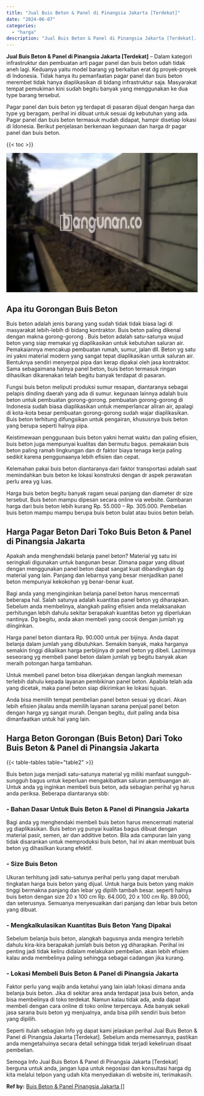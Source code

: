 ```yaml
---
title: "Jual Buis Beton & Panel di Pinangsia Jakarta [Terdekat]"
date: "2024-06-07"
categories: 
  - "harga"
description: "Jual Buis Beton & Panel di Pinangsia Jakarta [Terdekat]. Semoga Info Jual Buis Beton & Panel di Pinangsia Jakarta [Terdekat] berguna untuk anda, jangan lup..."
---
```


**Jual Buis Beton & Panel di Pinangsia Jakarta \[Terdekat\]** – Dalam kategori infrastruktur dan pembuatan arti pagar panel dan buis beton udah tidak aneh lagi. Keduanya yaitu model barang yg berkaitan erat dg proyek-proyek di Indonesia. Tidak hanya itu pemanfaatan pagar panel dan buis beton merembet tidak hanya diaplikasikan di bidang infrastruktur saja. Masyarakat tempat pemukiman kini sudah begitu banyak yang menggunakan ke dua type barang tersebut.

Pagar panel dan buis beton yg terdapat di pasaran dijual dengan harga dan type yg beragam, perihal ini dibuat untuk sesuai dg kebutuhan yang ada. Pagar panel dan buis beton termasuk mudah didapat, hampir disetiap lokasi di Idonesia. Berikut penjelasan berkenaan kegunaan dan harga dr pagar panel dan buis beton.

{{< toc >}}

![Jual Buis Beton & Panel di Pinangsia Jakarta [Terdekat]](/images/jual-panel-buis-beton-murah-46.png)

## Apa itu Gorongan Buis Beton

Buis beton adalah jenis barang yang sudah tidak tidak biasa lagi di masyarakat lebih-lebih di bidang kontraktor. Buis beton paling dikenal dengan makna gorong-gorong . Buis beton adalah satu-satunya wujud beton yang siap memakai yg diaplikasikan untuk kebutuhan saluran air. Pemakaiannya mencakup pembuatan rumah, sumur, jalan dll. Beton yg satu ini yakni material modern yang sangat tepat diaplikasikan untuk saluran air. Bentuknya sendiri menyerpai pipa dan kerap dipakai oleh jasa kontraktor. Sama sebagaimana halnya panel beton, buis beton termasuk ringan dihasilkan dikarenakan telah begitu banyak terdapat di pasaran.

Fungsi buis beton meliputi produksi sumur resapan, diantaranya sebagai pelapis dinding daerah yang ada di sumur. kegunaan lainnya adalah buis beton untuk pembuatan gorong-gorong. pembuatan gorong-gorong di Indonesia sudah biasa diaplikasikan untuk memperlancar aliran air, apalagi di kota-kota besar pembuatan gorong-gorong sudah wajar diaplikasikan. Buis beton terhitung difungsikan untuk pengairan, khususnya buis beton yang berupa seperti halnya pipa.

Keistimewaan penggunaan buis beton yakni hemat waktu dan paling efisien, buis beton juga mempunyai kualitas dan bermutu bagus. pemakaian buis beton paling ramah lingkungan dan dr faktor biaya tenaga kerja paling sedikit karena penggunaanya lebih efisien dan cepat.

Kelemahan pakai buis beton diantaranya dari faktor transportasi adalah saat memindahkan buis beton ke lokasi konstruksi dengan dr aspek perawatan perlu area yg luas.

Harga buis beton begitu banyak ragam seuai panjang dan diameter dr size tersebut. Buis beton mampu dipesan secara online via website. Gambaran harga dari buis beton lebih kurang Rp. 55.000 – Rp. 305.000. Pembelian buis beton mampu mampu berupa buis beton bulat atau buios beton belah.

## Harga Pagar Beton Dari Toko Buis Beton & Panel di Pinangsia Jakarta

Apakah anda menghendaki belanja panel beton? Material yg satu ini seringkali digunakan untuk bangunan besar. Dimana pagar yang dibuat dengan menggunakan panel beton dapat sangat kuat dibandingkan dg material yang lain. Panjang dan lebarnya yang besar menjadikan panel beton mempunyai kekokohan yg benar-benar kuat.

Bagi anda yang menginginkan belanja panel beton harus mencermati beberapa hal. Salah satunya adalah kuantitas panel beton yg diharapkan. Sebelum anda membelinya, alangkah paling efisien anda melaksanakan perhitungan lebih dahulu sekitar berapakah kuantitas beton yg diperlukan nantinya. Dg begitu, anda akan membeli yang cocok dengan jumlah yg diinginkan.

Harga panel beton diantara Rp. 90.000 untuk per bijinya. Anda dapat belanja dalam jumlah yang dibutuhkan. Semakin banyak, maka harganya semakin tinggi dikalikan harga perbijinya dr panel beton yg dibeli. Lazimnya seseorang yg membeli panel beton dalam jumlah yg begitu banyak akan meraih potongan harga tambahan.

Untuk membeli panel beton bisa dikerjakan dengan langkah memesan terlebih dahulu kepada layanan pembikinan panel beton. Apabila telah ada yang dicetak, maka panel beton siap dikirimkan ke lokasi tujuan.

Anda bisa memilih tempat pembelian panel beton sesuai yg dicari. Akan lebih efisien jikalau anda memilih layanan sarana penjual panel beton dengan harga yg sangat murah. Dengan begitu, duit paling anda bisa dimanfaatkan untuk hal yang lain.

## Harga Beton Gorongan (Buis Beton) Dari Toko Buis Beton & Panel di Pinangsia Jakarta

{{< table-tables table="table2" >}}

Buis beton juga menjadi satu-satunya material yg miliki manfaat sungguh-sungguh bagus untuk keperluan mengakibatkan saluran pembuangan air. Untuk anda yg inginkan membeli buis beton, ada sebagian perihal yg harus anda periksa. Beberapa diantaranya sbb:

### \- Bahan Dasar Untuk Buis Beton & Panel di Pinangsia Jakarta

Bagi anda yg menghendaki membeli buis beton harus mencermati material yg diaplikasikan. Buis beton yg punyai kualitas bagus dibuat dengan material pasir, semen, air dan additive beton. Bila ada campuran lain yang tidak disarankan untuk memproduksi buis beton, hal ini akan membuat buis beton yg dihasilkan kurang efektif.

### \- Size Buis Beton

Ukuran terhitung jadi satu-satunya perihal perlu yang dapat merubah tingkatan harga buis beton yang dijual. Untuk harga buis beton yang makin tinggi bermakna panjang dan lebar yg dipilih tambah besar. seperti halnya buis beton dengan size 20 x 100 cm Rp. 64.000, 20 x 100 cm Rp. 89.000, dan seterusnya. Semuanya menyesuaikan dari panjang dan lebar buis beton yang dibuat.

### \- Mengkalkulasikan Kuantitas Buis Beton Yang Dipakai

Sebelum belanja buis beton, alangkah bagusnya anda mengira terlebih dahulu kira-kira berapakah jumlah buis beton yg diharapkan. Perihal ini penting jadi tidak keliru didalam melakukan pembelian. akan lebih efisien kalau anda membelinya paling sehingga sebagai cadangan jika kurang.

### \- Lokasi Membeli Buis Beton & Panel di Pinangsia Jakarta

Faktor perlu yang wajib anda ketahui yang lain ialah lokasi dimana anda belanja buis beton. Jika di sekitar area anda terdapat jasa buis beton, anda bisa membelinya di toko terdekat. Namun kalau tidak ada, anda dapat membeli dengan cara online di toko online terpercaya. Ada banyak sekali jasa sarana buis beton yg menjualnya, anda bisa pilih sendiri buis beton yang dipilih.

Seperti itulah sebagian Info yg dapat kami jelaskan perihal Jual Buis Beton & Panel di Pinangsia Jakarta \[Terdekat\]. Sebelum anda memesannya, pastikan anda mengetahuinya secara detail sehingga tidak terjadi kekeliruan disaat pembelian.

Semoga Info Jual Buis Beton & Panel di Pinangsia Jakarta \[Terdekat\] berguna untuk anda, jangan lupa untuk negosiasi dan konsultasi harga dg kita melalui telpon yang udah kita menyediakan di website ini, terimakasih.

**Ref by:** [Buis Beton & Panel Pinangsia Jakarta []](https://id.wikipedia.org/wiki/Buis)
